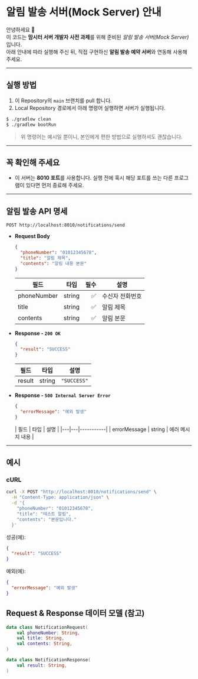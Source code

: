# 알림 발송 서버(Mock Server) 안내
안녕하세요 🙂  
이 코드는 **맘시터 서버 개발자 사전 과제**를 위해 준비된 *알림 발송 서버(Mock Server)* 입니다.  
아래 안내에 따라 실행해 주신 뒤, 직접 구현하신 **알림 발송 예약 서버**와 연동해 사용해 주세요.

---

## 실행 방법
1. 이 Repository의 `main` 브랜치를 pull 합니다.
2. Local Repository 경로에서 아래 명령어 실행하면 서버가 실행됩니다.

```bash
$ ./gradlew clean
$ ./gradlew bootRun
```

> 위 명령어는 예시일 뿐이니, 본인에게 편한 방법으로 실행하셔도 괜찮습니다.

---

## 꼭 확인해 주세요
- 이 서버는 **8010 포트**를 사용합니다. 실행 전에 혹시 해당 포트를 쓰는 다른 프로그램이 있다면 먼저 종료해 주세요.

---

## 알림 발송 API 명세
`POST http://localhost:8010/notifications/send`
- **Request Body**
  ```json
  {
    "phoneNumber": "01012345678",
    "title": "알림 제목",
    "contents": "알림 내용 본문"
  }
  ```

  | 필드          | 타입     | 필수 | 설명       |
    |-------------|--------|---:|----------|
  | phoneNumber | string |  ✅ | 수신자 전화번호 |
  | title       | string |  ✅ | 알림 제목    |
  | contents    | string |  ✅ | 알림 본문    |

- **Response - `200 OK`**
  ```json
  { 
    "result": "SUCCESS" 
  }
  ```
  | 필드 | 타입 | 설명 |
    |---|---|---|
  | result | string | `"SUCCESS"` |

- **Response - `500 Internal Server Error`**
  ```json
  { 
    "errorMessage": "예외 발생" 
  }
  ```
  | 필드 | 타입 | 설명        |
      |---|---|-----------|
  | errorMessage | string | 에러 메시지 내용 |

---

## 예시
### cURL
```bash
curl -X POST "http://localhost:8010/notifications/send" \
  -H "Content-Type: application/json" \
  -d '{
    "phoneNumber": "01012345678",
    "title": "테스트 알림",
    "contents": "본문입니다."
  }'
```

성공(예):
```json
{ 
  "result": "SUCCESS"
}
```

예외(예):
```json
{ 
  "errorMessage": "예외 발생"
}
```

## Request & Response 데이터 모델 (참고)

```kotlin
data class NotificationRequest(
    val phoneNumber: String,
    val title: String,
    val contents: String,
)

data class NotificationResponse(
    val result: String,
)
```
